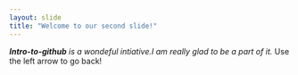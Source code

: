 ```yaml
---
layout: slide
title: "Welcome to our second slide!"
---
```

_**Intro-to-github** is a wondeful intiative.I am really glad to be a part of it._
Use the left arrow to go back!

